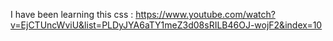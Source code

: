 I have been learning this css : https://www.youtube.com/watch?v=EjCTUncWviU&list=PLDyJYA6aTY1meZ3d08sRILB46OJ-wojF2&index=10
